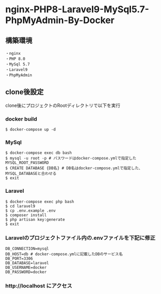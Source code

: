 # nginx-PHP8-Laravel9-MySql5.7-PhpMyAdmin-By-Docker

## 構築環境
```
・nginx
・PHP 8.0
・MySql 5.7
・Laravel9
・PhpMyAdmin
```

## clone後設定
clone後にプロジェクトのRootディレクトリで以下を実行

### docker build
```shell
$ docker-compose up -d
```

### MySql
```shell
$ docker-compose exec db bash
$ mysql -u root -p # パスワードはdocker-compose.ymlで指定したMYSQL_ROOT_PASSWORD
$ CREATE DATABASE {DB名} # DB名はdocker-compose.ymlで指定した、MYSQL_DATABASEと合わせる
$ exit
```

### Laravel
```shell
$ docker-compose exec php bash
$ cd laravel9
$ cp .env.example .env
$ composer install
$ php artisan key:generate
$ exit
```

### Laravelのプロジェクトファイル内の.envファイルを下記に修正
```.env:title
DB_CONNECTION=mysql
DB_HOST=db # docker-compose.ymlに記載したDBのサービス名
DB_PORT=3306
DB_DATABASE=laravel
DB_USERNAME=docker
DB_PASSWORD=docker
```

### http://localhost にアクセス